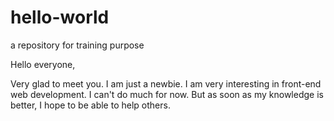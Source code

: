 # hello-world
a repository for training purpose

Hello everyone,

Very glad to meet you.
I am just a newbie. 
I am very interesting in front-end web development. 
I can't do much for now.
But as soon as my knowledge is better, 
I hope to be able to help others.
